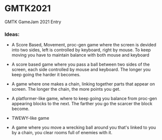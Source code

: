 # GMTK2021
GMTK GameJam 2021 Entry

### Ideas:

*  A Score Based, Movement, proc-gen game where the screen is devided into two sides, left is controlled by keyboard, right by mouse. To keep moving you have to maintain balance with both mouse and keyboard

* A score based game where you pass a ball between two sides of the screen, each side controlled by mouse and keyboard. The longer you keep going the harder it becomes.

* A game where one makes a chain, linking together parts that appear on screen. The longer the chain, the more points you get.

* A platformer-like game, where to keep going you balance from proc-gen appearing blocks to the next. The farther you go the scarcer the block become.

* TWEWY-like game

* A game where you move a wrecking ball around you that's linked to you by a chain, you clear rooms full of enemies with it.





